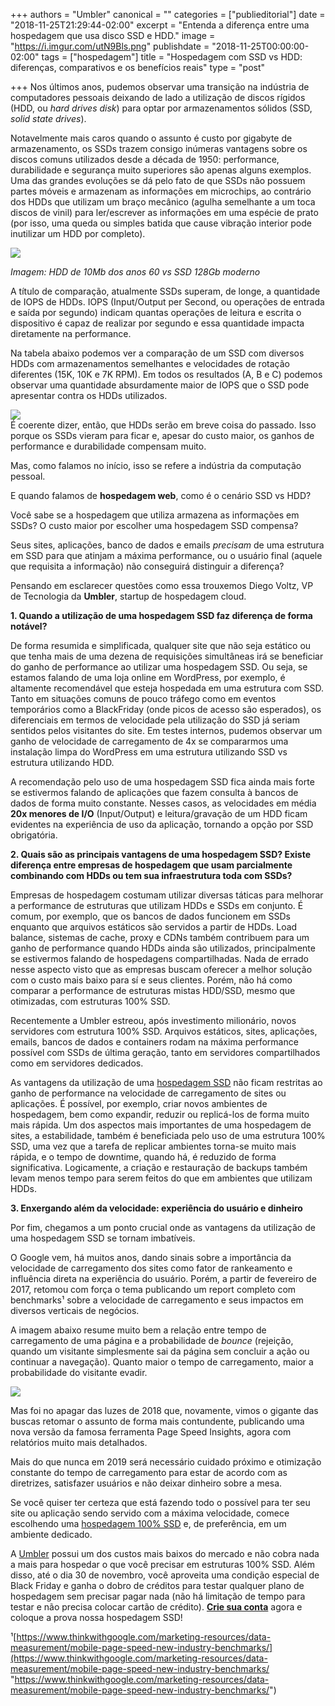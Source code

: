 +++
authors = "Umbler"
canonical = ""
categories = ["publieditorial"]
date = "2018-11-25T21:29:44-02:00"
excerpt = "Entenda a diferença entre uma hospedagem que usa disco SSD e HDD."
image = "https://i.imgur.com/utN9Bls.png"
publishdate = "2018-11-25T00:00:00-02:00"
tags = ["hospedagem"]
title = "Hospedagem com SSD vs HDD: diferenças, comparativos e os benefícios reais"
type = "post"

+++
Nos últimos anos, pudemos observar uma transição na indústria de computadores pessoais deixando de lado a utilização de discos rígidos (HDD, ou _hard drives disk_) para optar por armazenamentos sólidos (SSD, _solid state drives_). 

Notavelmente mais caros quando o assunto é custo por gigabyte de armazenamento, os SSDs trazem consigo inúmeras vantagens sobre os discos comuns utilizados desde a década de 1950: performance, durabilidade e segurança muito superiores são apenas alguns exemplos. Uma das grandes evoluções se dá pelo fato de que SSDs não possuem partes móveis e armazenam as informações em microchips, ao contrário dos HDDs que utilizam um braço mecânico (agulha semelhante a um toca discos de vinil) para ler/escrever as informações em uma espécie de prato (por isso, uma queda ou simples batida que cause vibração interior pode inutilizar um HDD por completo).

![](/uploads/img1.jpeg)

_Imagem: HDD de 10Mb dos anos 60 vs SSD 128Gb moderno_

A título de comparação, atualmente SSDs superam, de longe, a quantidade de IOPS de HDDs. IOPS (Input/Output per Second, ou operações de entrada e saída por segundo) indicam quantas operações de leitura e escrita o dispositivo é capaz de realizar por segundo e essa quantidade impacta diretamente na performance.

Na tabela abaixo podemos ver a comparação de um SSD com diversos HDDs com armazenamentos semelhantes e velocidades de rotação diferentes (15K, 10K e 7K RPM). Em todos os resultados (A, B e C) podemos observar uma quantidade absurdamente maior de IOPS que o SSD pode apresentar contra os HDDs utilizados.

![](/uploads/img2-comparativo-hdd-vs-ssd-iops.jpg)  
É coerente dizer, então, que HDDs serão em breve coisa do passado. Isso porque os SSDs vieram para ficar e, apesar do custo maior, os ganhos de performance e durabilidade compensam muito.

Mas, como falamos no início, isso se refere a indústria da computação pessoal. 

E quando falamos de **hospedagem web**, como é o cenário SSD vs HDD? 

Você sabe se a hospedagem que utiliza armazena as informações em SSDs? O custo maior por escolher uma hospedagem SSD compensa? 

Seus sites, aplicações, banco de dados e emails _precisam_ de uma estrutura em SSD para que atinjam a máxima performance, ou o usuário final (aquele que requisita a informação) não conseguirá distinguir a diferença?

Pensando em esclarecer questões como essa trouxemos Diego Voltz, VP de Tecnologia da **Umbler**, startup de hospedagem cloud.

**1. Quando a utilização de uma hospedagem SSD faz diferença de forma notável?**

De forma resumida e simplificada, qualquer site que não seja estático ou que tenha mais de uma dezena de requisições simultâneas irá se beneficiar do ganho de performance ao utilizar uma hospedagem SSD. Ou seja, se estamos falando de uma loja online em WordPress, por exemplo, é altamente recomendável que esteja hospedada em uma estrutura com SSD. Tanto em situações comuns de pouco tráfego como em eventos temporários como a BlackFriday (onde picos de acesso são esperados), os diferenciais em termos de velocidade pela utilização do SSD já seriam sentidos pelos visitantes do site. Em testes internos, pudemos observar um ganho de velocidade de carregamento de 4x se compararmos uma instalação limpa do WordPress em uma estrutura utilizando SSD vs estrutura utilizando HDD.

A recomendação pelo uso de uma hospedagem SSD fica ainda mais forte se estivermos falando de aplicações que fazem consulta à bancos de dados de forma muito constante. Nesses casos, as velocidades em média **20x menores de I/O** (Input/Output) e leitura/gravação de um HDD ficam evidentes na experiência de uso da aplicação, tornando a opção por SSD obrigatória.

**2. Quais são as principais vantagens de uma hospedagem SSD? Existe diferença entre empresas de hospedagem que usam parcialmente combinando com HDDs ou tem sua infraestrutura toda com SSDs?**

Empresas de hospedagem costumam utilizar diversas táticas para melhorar a performance de estruturas que utilizam HDDs e SSDs em conjunto. É comum, por exemplo, que os bancos de dados funcionem em SSDs enquanto que arquivos estáticos são servidos a partir de HDDs. Load balance, sistemas de cache, proxy e CDNs também contribuem para um ganho de performance quando HDDs ainda são utilizados, principalmente se estivermos falando de hospedagens compartilhadas. Nada de errado nesse aspecto visto que as empresas buscam oferecer a melhor solução com o custo mais baixo para sí e seus clientes. Porém, não há como comparar a performance de estruturas mistas HDD/SSD, mesmo que otimizadas, com estruturas 100% SSD.

Recentemente a Umbler estreou, após investimento milionário, novos servidores com estrutura 100% SSD. Arquivos estáticos, sites, aplicações, emails, bancos de dados e containers rodam na máxima performance possível com SSDs de última geração, tanto em servidores compartilhados como em servidores dedicados.

As vantagens da utilização de uma [hospedagem SSD](https://www.umbler.com/br/hospedagem-ssd?utm_source=tableless&utm_medium=ssdvshdd) não ficam restritas ao ganho de performance na velocidade de carregamento de sites ou aplicações. É possível, por exemplo, criar novos ambientes de hospedagem, bem como expandir, reduzir ou replicá-los de forma muito mais rápida. Um dos aspectos mais importantes de uma hospedagem de sites, a estabilidade, também é beneficiada pelo uso de uma estrutura 100% SSD, uma vez que a tarefa de replicar ambientes torna-se muito mais rápida, e o tempo de downtime, quando há, é reduzido de forma significativa. Logicamente, a criação e restauração de backups também levam menos tempo para serem feitos do que em ambientes que utilizam HDDs.

**3. Enxergando além da velocidade: experiência do usuário e dinheiro**

Por fim, chegamos a um ponto crucial onde as vantagens da utilização de uma hospedagem SSD se tornam imbatíveis.

O Google vem, há muitos anos, dando sinais sobre a importância da velocidade de carregamento dos sites como fator de rankeamento e influência direta na experiência do usuário. Porém, a partir de fevereiro de 2017, retomou com força o tema publicando um report completo com benchmarks¹ sobre a velocidade de carregamento e seus impactos em diversos verticais de negócios.

A imagem abaixo resume muito bem a relação entre tempo de carregamento de uma página e a probabilidade de _bounce_ (rejeição, quando um visitante simplesmente sai da página sem concluir a ação ou continuar a navegação). Quanto maior o tempo de carregamento, maior a probabilidade do visitante evadir.

![](/uploads/img3-mobile-page-speed-new-industry-benchmarks-01-21.png)

Mas foi no apagar das luzes de 2018 que, novamente, vimos o gigante das buscas retomar o assunto de forma mais contundente, publicando uma nova versão da famosa ferramenta Page Speed Insights, agora com relatórios muito mais detalhados. 

Mais do que nunca em 2019 será necessário cuidado próximo e otimização constante do tempo de carregamento para estar de acordo com as diretrizes, satisfazer usuários e não deixar dinheiro sobre a mesa. 

Se você quiser ter certeza que está fazendo todo o possível para ter seu site ou aplicação sendo servido com a máxima velocidade, comece escolhendo uma [hospedagem 100% SSD](https://www.umbler.com/br/hospedagem-ssd?utm_source=tableless&utm_medium=ssdvshdd) e, de preferência, em um ambiente dedicado.

A [Umbler](https://www.umbler.com/br?utm_source=tableless&utm_medium=ssdvshdd) possui um dos custos mais baixos do mercado e não cobra nada a mais para hospedar o que você precisar em estruturas 100% SSD. Além disso, até o dia 30 de novembro, você aproveita uma condição especial de Black Friday e ganha o dobro de créditos para testar qualquer plano de hospedagem sem precisar pagar nada (não há limitação de tempo para testar e não precisa colocar cartão de crédito). [**Crie sua conta**](https://app.umbler.com/account/register?utm_source=tableless&utm_medium=ssdvshdd) agora e coloque a prova nossa hospedagem SSD!

¹[https://www.thinkwithgoogle.com/marketing-resources/data-measurement/mobile-page-speed-new-industry-benchmarks/](https://www.thinkwithgoogle.com/marketing-resources/data-measurement/mobile-page-speed-new-industry-benchmarks/ "https://www.thinkwithgoogle.com/marketing-resources/data-measurement/mobile-page-speed-new-industry-benchmarks/")